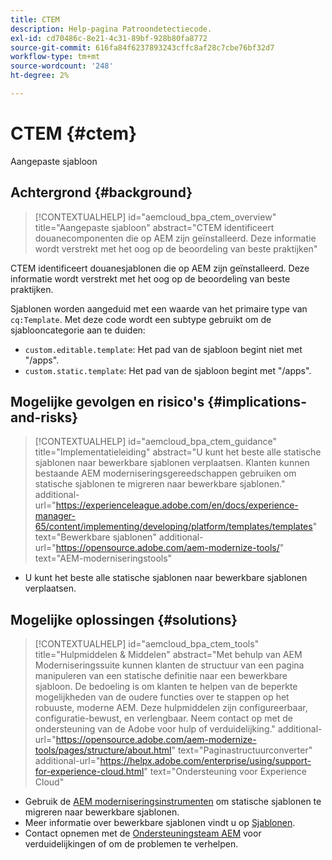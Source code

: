 ```yaml
---
title: CTEM
description: Help-pagina Patroondetectiecode.
exl-id: cd70486c-8e21-4c31-89bf-928b80fa8772
source-git-commit: 616fa84f6237893243cffc8af28c7cbe76bf32d7
workflow-type: tm+mt
source-wordcount: '248'
ht-degree: 2%

---
```


# CTEM {#ctem}

Aangepaste sjabloon

## Achtergrond {#background}

>[!CONTEXTUALHELP]
>id="aemcloud_bpa_ctem_overview"
>title="Aangepaste sjabloon"
>abstract="CTEM identificeert douanecomponenten die op AEM zijn geïnstalleerd. Deze informatie wordt verstrekt met het oog op de beoordeling van beste praktijken"

CTEM identificeert douanesjablonen die op AEM zijn geïnstalleerd. Deze informatie wordt verstrekt met het oog op de beoordeling van beste praktijken.

Sjablonen worden aangeduid met een waarde van het primaire type van `cq:Template`. Met deze code wordt een subtype gebruikt om de sjablooncategorie aan te duiden:

* `custom.editable.template`: Het pad van de sjabloon begint niet met &quot;/apps&quot;.
* `custom.static.template`: Het pad van de sjabloon begint met &quot;/apps&quot;.

## Mogelijke gevolgen en risico&#39;s {#implications-and-risks}

>[!CONTEXTUALHELP]
>id="aemcloud_bpa_ctem_guidance"
>title="Implementatieleiding"
>abstract="U kunt het beste alle statische sjablonen naar bewerkbare sjablonen verplaatsen. Klanten kunnen bestaande AEM moderniseringsgereedschappen gebruiken om statische sjablonen te migreren naar bewerkbare sjablonen."
>additional-url="https://experienceleague.adobe.com/en/docs/experience-manager-65/content/implementing/developing/platform/templates/templates" text="Bewerkbare sjablonen"
>additional-url="https://opensource.adobe.com/aem-modernize-tools/" text="AEM-moderniseringstools"

* U kunt het beste alle statische sjablonen naar bewerkbare sjablonen verplaatsen.

## Mogelijke oplossingen {#solutions}

>[!CONTEXTUALHELP]
>id="aemcloud_bpa_ctem_tools"
>title="Hulpmiddelen &amp; Middelen"
>abstract="Met behulp van AEM Moderniseringssuite kunnen klanten de structuur van een pagina manipuleren van een statische definitie naar een bewerkbare sjabloon. De bedoeling is om klanten te helpen van de beperkte mogelijkheden van de oudere functies over te stappen op het robuuste, moderne AEM. Deze hulpmiddelen zijn configureerbaar, configuratie-bewust, en verlengbaar. Neem contact op met de ondersteuning van de Adobe voor hulp of verduidelijking."
>additional-url="https://opensource.adobe.com/aem-modernize-tools/pages/structure/about.html" text="Paginastructuurconverter"
>additional-url="https://helpx.adobe.com/enterprise/using/support-for-experience-cloud.html" text="Ondersteuning voor Experience Cloud"

* Gebruik de [AEM moderniseringsinstrumenten](https://opensource.adobe.com/aem-modernize-tools/) om statische sjablonen te migreren naar bewerkbare sjablonen.
* Meer informatie over bewerkbare sjablonen vindt u op [Sjablonen](https://experienceleague.adobe.com/en/docs/experience-manager-65/content/implementing/developing/platform/templates/templates).
* Contact opnemen met de [Ondersteuningsteam AEM](https://helpx.adobe.com/enterprise/using/support-for-experience-cloud.html) voor verduidelijkingen of om de problemen te verhelpen.

